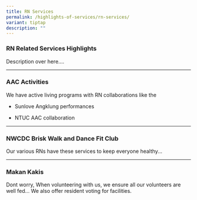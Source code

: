```yaml
---
title: RN Services
permalink: /highlights-of-services/rn-services/
variant: tiptap
description: ""
---
```

<h3>RN Related Services Highlights</h3>
<p>Description over here....</p>
<hr>
<h3>AAC Activities</h3>
<p>We have active living programs with RN collaborations like the</p>
<ul data-tight="true" class="tight">
<li>
<p>Sunlove Angklung performances</p>
</li>
<li>
<p>NTUC AAC collaboration</p>
</li>
</ul>
<hr>
<h3>NWCDC Brisk Walk and Dance Fit Club</h3>
<p>Our various RNs have these services to keep everyone healthy...</p>
<hr>
<h3>Makan Kakis</h3>
<p>Dont worry, When volunteering with us, we ensure all our volunteers are
well fed... We also offer resident voting for facilities.</p>
<p></p>